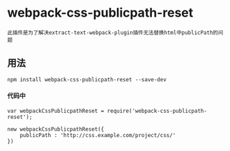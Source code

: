 # webpack-css-publicpath-reset
	此插件是为了解决extract-text-webpack-plugin插件无法替换html中publicPath的问题
## 用法
	npm install webpack-css-publicpath-reset --save-dev
#### 代码中
	var webpackCssPublicpathReset = require('webpack-css-publicpath-reset');
	
	new webpackCssPublicpathReset({
        publicPath : 'http://css.example.com/project/css/'
    })